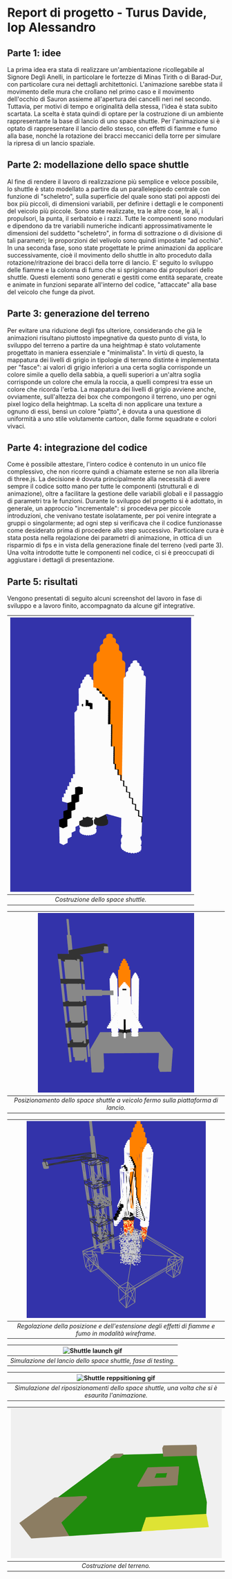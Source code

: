# Report di progetto - Turus Davide, Iop Alessandro
## Parte 1: idee
La prima idea era stata di realizzare un'ambientazione ricollegabile al Signore Degli Anelli, in particolare le fortezze di Minas Tirith o di Barad-Dur, con particolare cura nei dettagli architettonici. L'animazione sarebbe stata il movimento delle mura che crollano nel primo caso e il movimento dell'occhio di Sauron assieme all'apertura dei cancelli neri nel secondo. Tuttavia, per motivi di tempo e originalità della stessa, l'idea è stata subito scartata.
La scelta è stata quindi di optare per la costruzione di un ambiente rappresentante la base di lancio di uno space shuttle. Per l'animazione si è optato di rappresentare il lancio dello stesso, con effetti di fiamme e fumo alla base, nonché la rotazione dei bracci meccanici della torre per simulare la ripresa di un lancio spaziale.

## Parte 2: modellazione dello space shuttle
Al fine di rendere il lavoro di realizzazione più semplice e veloce possibile, lo shuttle è stato modellato a partire da un parallelepipedo centrale con funzione di "scheletro", sulla superficie del quale sono stati poi apposti dei box più piccoli, di dimensioni variabili, per definire i dettagli e le componenti del veicolo più piccole. Sono state realizzate, tra le altre cose, le ali, i propulsori, la punta, il serbatoio e i razzi. Tutte le componenti sono modulari e dipendono da tre variabili numeriche indicanti approssimativamente le dimensioni del suddetto "scheletro", in forma di sottrazione o di divisione di tali parametri; le proporzioni del velivolo sono quindi impostate "ad occhio".
In una seconda fase, sono state progettate le prime animazioni da applicare successivamente, cioè il movimento dello shuttle in alto proceduto dalla rotazione/ritrazione dei bracci della torre di lancio. E' seguito lo sviluppo delle fiamme e la colonna di fumo che si sprigionano dai propulsori dello shuttle. Questi elementi sono generati e gestiti come entità separate, create e animate in funzioni separate all'interno del codice, "attaccate" alla base del veicolo che funge da pivot.

## Parte 3: generazione del terreno
Per evitare una riduzione degli fps ulteriore, considerando che già le animazioni risultano piuttosto impegnative da questo punto di vista, lo sviluppo del terreno a partire da una heightmap è stato volutamente progettato in maniera essenziale e "minimalista". In virtù di questo, la mappatura dei livelli di grigio in tipologie di terreno distinte è implementata per "fasce": ai valori di grigio inferiori a una certa soglia corrisponde un colore simile a quello della sabbia, a quelli superiori a un'altra soglia corrisponde un colore che emula la roccia, a quelli compresi tra esse un colore che ricorda l'erba. La mappatura dei livelli di grigio avviene anche, ovviamente, sull'altezza dei box che compongono il terreno, uno per ogni pixel logico della heightmap. La scelta di non applicare una texture a ognuno di essi, bensì un colore "piatto", è dovuta a una questione di uniformità a uno stile volutamente cartoon, dalle forme squadrate e colori vivaci.

## Parte 4: integrazione del codice
Come è possibile attestare, l'intero codice è contenuto in un unico file complessivo, che non ricorre quindi a chiamate esterne se non alla libreria di three.js. La decisione è dovuta principalmente alla necessità di avere sempre il codice sotto mano per tutte le componenti (strutturali e di animazione), oltre a facilitare la gestione delle variabili globali e il passaggio di parametri tra le funzioni. Durante lo sviluppo del progetto si è adottato, in generale, un approccio "incrementale": si procedeva per piccole introduzioni, che venivano testate isolatamente, per poi venire integrate a gruppi o singolarmente; ad ogni step si verificava che il codice funzionasse come desiderato prima di procedere allo step successivo. Particolare cura è stata posta nella regolazione dei parametri di animazione, in ottica di un risparmio di fps e in vista della generazione finale del terreno (vedi parte 3). Una volta introdotte tutte le componenti nel codice, ci si è preoccupati di aggiustare i dettagli di presentazione.

## Parte 5: risultati
Vengono presentati di seguito alcuni screenshot del lavoro in fase di sviluppo e a lavoro finito, accompagnato da alcune gif integrative.

|![Shuttle building](media/screen0.png)|
|:--:|
|*Costruzione dello space shuttle.*|

|![Shuttle positioning](media/screen2.png)|
|:--:|
|*Posizionamento dello space shuttle a veicolo fermo sulla piattaforma di lancio.*|

|![Shuttle animation positioning](media/screen3.png)|
|:--:|
|*Regolazione della posizione e dell'estensione degli effetti di fiamme e fumo in modalità wireframe.*|

|![Shuttle launch gif](media/shuttle.gif)|
|:--:|
|*Simulazione del lancio dello space shuttle, fase di testing.*|

|![Shuttle reppsitioning gif](media/shuttle2.gif)|
|:--:|
|*Simulazione del riposizionamenti dello space shuttle, una volta che si è esaurita l'animazione.*|

|![Shuttle reppsitioning gif](media/screen4.png)|
|:--:|
|*Costruzione del terreno.*|